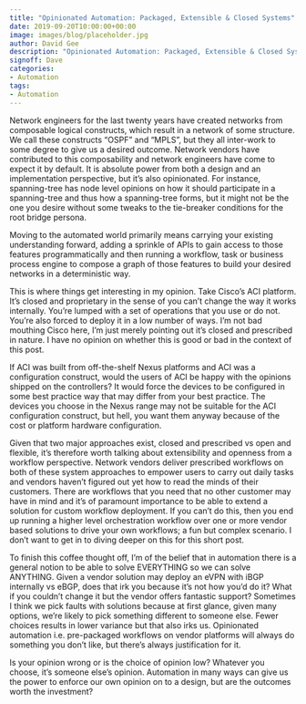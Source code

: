 ```yaml
---
title: "Opinionated Automation: Packaged, Extensible & Closed Systems"
date: 2019-09-20T10:00:00+00:00
image: images/blog/placeholder.jpg
author: David Gee
description: "Opinionated Automation: Packaged, Extensible & Closed Systems"
signoff: Dave
categories:
- Automation
tags:
- Automation
---
```


Network engineers for the last twenty years have created networks from composable logical constructs, which result in a network of some structure. We call these constructs “OSPF” and “MPLS”, but they all inter-work to some degree to give us a desired outcome. Network vendors have contributed to this composability and network engineers have come to expect it by default. It is absolute power from both a design and an implementation perspective, but it’s also opinionated. For instance, spanning-tree has node level opinions on how it should participate in a spanning-tree and thus how a spanning-tree forms, but it might not be the one you desire without some tweaks to the tie-breaker conditions for the root bridge persona.

Moving to the automated world primarily means carrying your existing understanding forward, adding a sprinkle of APIs to gain access to those features programmatically and then running a workflow, task or business process engine to compose a graph of those features to build your desired networks in a deterministic way.

This is where things get interesting in my opinion. Take Cisco’s ACI platform. It’s closed and proprietary in the sense of you can’t change the way it works internally. You’re lumped with a set of operations that you use or do not. You’re also forced to deploy it in a low number of ways. I’m not bad mouthing Cisco here, I’m just merely pointing out it’s closed and prescribed in nature. I have no opinion on whether this is good or bad in the context of this post.

If ACI was built from off-the-shelf Nexus platforms and ACI was a configuration construct, would the users of ACI be happy with the opinions shipped on the controllers? It would force the devices to be configured in some best practice way that may differ from your best practice. The devices you choose in the Nexus range may not be suitable for the ACI configuration construct, but hell, you want them anyway because of the cost or platform hardware configuration.

Given that two major approaches exist, closed and prescribed vs open and flexible, it’s therefore worth talking about extensibility and openness from a workflow perspective. Network vendors deliver prescribed workflows on both of these system approaches to empower users to carry out daily tasks and vendors haven’t figured out yet how to read the minds of their customers. There are workflows that you need that no other customer may have in mind and it’s of paramount importance to be able to extend a solution for custom workflow deployment. If you can’t do this, then you end up running a higher level orchestration workflow over one or more vendor based solutions to drive your own workflows; a fun but complex scenario. I don’t want to get in to diving deeper on this for this short post.

To finish this coffee thought off, I’m of the belief that in automation there is a general notion to be able to solve EVERYTHING so we can solve ANYTHING. Given a vendor solution may deploy an eVPN with iBGP internally vs eBGP, does that irk you because it’s not how you’d do it? What if you couldn’t change it but the vendor offers fantastic support? Sometimes I think we pick faults with solutions because at first glance, given many options, we’re likely to pick something different to someone else. Fewer choices results in lower variance but that also irks us. Opinionated automation i.e. pre-packaged workflows on vendor platforms will always do something you don’t like, but there’s always justification for it.

Is your opinion wrong or is the choice of opinion low? Whatever you choose, it’s someone else’s opinion. Automation in many ways can give us the power to enforce our own opinion on to a design, but are the outcomes worth the investment?
